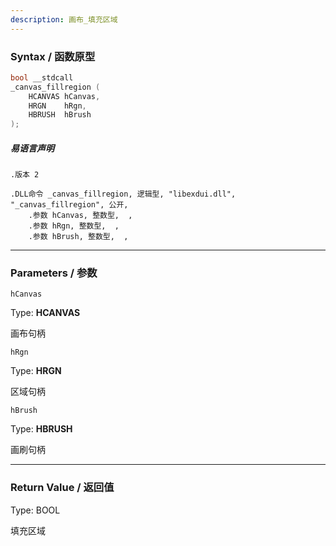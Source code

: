 ```yaml
---
description: 画布_填充区域
---
```


### Syntax / 函数原型

```C++
bool __stdcall 
_canvas_fillregion (
    HCANVAS hCanvas,
    HRGN    hRgn,
    HBRUSH  hBrush
);
```

##### 易语言声明

```Elang
.版本 2

.DLL命令 _canvas_fillregion, 逻辑型, "libexdui.dll", "_canvas_fillregion", 公开, 
    .参数 hCanvas, 整数型,  , 
    .参数 hRgn, 整数型,  , 
    .参数 hBrush, 整数型,  , 
```

---

### Parameters / 参数

`hCanvas`

Type: **HCANVAS**

画布句柄

`hRgn`

Type: **HRGN**

区域句柄

`hBrush`

Type: **HBRUSH**

画刷句柄

---

### Return Value / 返回值

Type: BOOL

填充区域